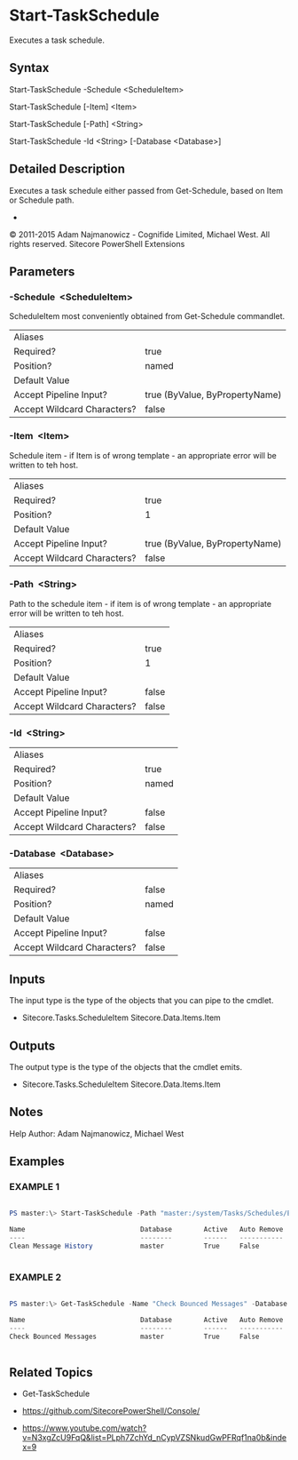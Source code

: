 # Start-TaskSchedule 
 
Executes a task schedule. 
 
## Syntax 
 
Start-TaskSchedule -Schedule &lt;ScheduleItem&gt; 
 
Start-TaskSchedule [-Item] &lt;Item&gt; 
 
Start-TaskSchedule [-Path] &lt;String&gt; 
 
Start-TaskSchedule -Id &lt;String&gt; [-Database &lt;Database&gt;] 
 
 
## Detailed Description 
 
Executes a task schedule either passed from Get-Schedule, based on Item or Schedule path. 
 
- 
 
© 2011-2015 Adam Najmanowicz - Cognifide Limited, Michael West. All rights reserved. Sitecore PowerShell Extensions 
 
## Parameters 
 
### -Schedule&nbsp; &lt;ScheduleItem&gt; 
 
ScheduleItem most conveniently obtained from Get-Schedule commandlet.
 

| | |
| - | - |
| Aliases |  |
| Required? | true |
| Position? | named |
| Default Value |  |
| Accept Pipeline Input? | true (ByValue, ByPropertyName) |
| Accept Wildcard Characters? | false | 
 
### -Item&nbsp; &lt;Item&gt; 
 
Schedule item - if Item is of wrong template - an appropriate error will be written to teh host.
 

| | |
| - | - |
| Aliases |  |
| Required? | true |
| Position? | 1 |
| Default Value |  |
| Accept Pipeline Input? | true (ByValue, ByPropertyName) |
| Accept Wildcard Characters? | false | 
 
### -Path&nbsp; &lt;String&gt; 
 
Path to the schedule item - if item is of wrong template - an appropriate error will be written to teh host.
 

| | |
| - | - |
| Aliases |  |
| Required? | true |
| Position? | 1 |
| Default Value |  |
| Accept Pipeline Input? | false |
| Accept Wildcard Characters? | false | 
 
### -Id&nbsp; &lt;String&gt; 
 

 

| | |
| - | - |
| Aliases |  |
| Required? | true |
| Position? | named |
| Default Value |  |
| Accept Pipeline Input? | false |
| Accept Wildcard Characters? | false | 
 
### -Database&nbsp; &lt;Database&gt; 
 

 

| | |
| - | - |
| Aliases |  |
| Required? | false |
| Position? | named |
| Default Value |  |
| Accept Pipeline Input? | false |
| Accept Wildcard Characters? | false | 
 
## Inputs 
 
The input type is the type of the objects that you can pipe to the cmdlet. 
 
* Sitecore.Tasks.ScheduleItem
Sitecore.Data.Items.Item 
 
## Outputs 
 
The output type is the type of the objects that the cmdlet emits. 
 
* Sitecore.Tasks.ScheduleItem
Sitecore.Data.Items.Item 
 
## Notes 
 
Help Author: Adam Najmanowicz, Michael West 
 
## Examples 
 
### EXAMPLE 1 
 
 
 
```powershell   
 
PS master:\> Start-TaskSchedule -Path "master:/system/Tasks/Schedules/Email Campaign/Clean Message History"

Name                             Database        Active   Auto Remove  Is Due   Expired  Completed    Last Run               Next Run
----                             --------        ------   -----------  ------   -------  ---------    --------               --------
Clean Message History            master          True     False        False    False    False        2014-07-29 16:22:49    2014-07-30 04:52:49 
 
``` 
 
### EXAMPLE 2 
 
 
 
```powershell   
 
PS master:\> Get-TaskSchedule -Name "Check Bounced Messages" -Database "master" | Start-TaskSchedule

Name                             Database        Active   Auto Remove  Is Due   Expired  Completed    Last Run               Next Run
----                             --------        ------   -----------  ------   -------  ---------    --------               --------
Check Bounced Messages           master          True     False        False    False    False        2014-07-29 16:21:33    2014-07-30 04:51:33 
 
``` 
 
## Related Topics 
 
* Get-TaskSchedule 
 
* <a href='https://github.com/SitecorePowerShell/Console/' target='_blank'>https://github.com/SitecorePowerShell/Console/</a><br/> 
 
* <a href='https://www.youtube.com/watch?v=N3xgZcU9FqQ&list=PLph7ZchYd_nCypVZSNkudGwPFRqf1na0b&index=9' target='_blank'>https://www.youtube.com/watch?v=N3xgZcU9FqQ&list=PLph7ZchYd_nCypVZSNkudGwPFRqf1na0b&index=9</a><br/>

